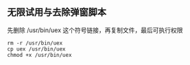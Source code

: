 

## 无限试用与去除弹窗脚本
先删除 /usr/bin/uex 这个符号链接，再复制文件，最后可执行权限
```
rm -r /usr/bin/uex
cp uex /usr/bin/uex
chmod +x /usr/bin/uex
```


